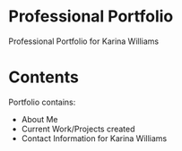 # Professional Portfolio 

Professional Portfolio for Karina Williams

# Contents

Portfolio contains:
 - About Me
 - Current Work/Projects created
 - Contact Information for Karina Williams

